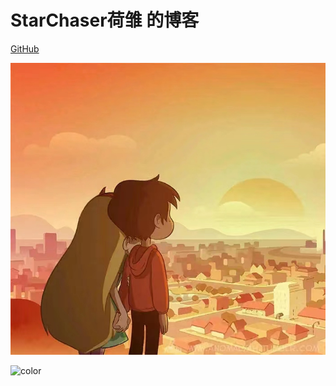 <!-- _coverpage.md -->

# StarChaser荷雏 的博客

[GitHub](https://github.com/HeChuQIU)

<!-- 背景图片 -->

![](SeeSunsetTogether.jpg)

<!-- 背景色 -->

![color](#f0f0f0)